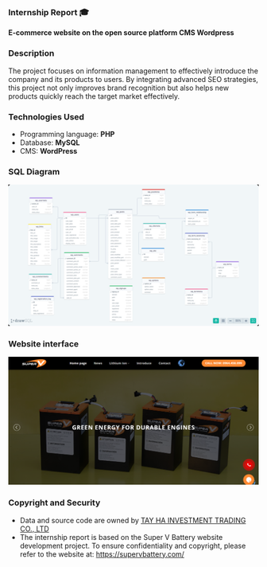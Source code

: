 ### Internship Report 🎓
**E-commerce website on the open source platform CMS Wordpress**

### Description
The project focuses on information management to effectively introduce the company and its products to users. By integrating advanced SEO strategies, this project not only improves brand recognition but also helps new products quickly reach the target market effectively.

### Technologies Used 
- Programming language: **PHP**
- Database: **MySQL**
- CMS: **WordPress**

### SQL Diagram
![alt text](screenshots/Diagram.png)

### Website interface
![alt text](screenshots/Home.png)

### Copyright and Security
- Data and source code are owned by [TAY HA INVESTMENT TRADING CO., LTD](https://tayha.net/)
- The internship report is based on the Super V Battery website development project. To ensure confidentiality and copyright, please refer to the website at: https://supervbattery.com/
